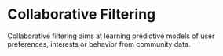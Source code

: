 # Collaborative Filtering

Collaborative filtering aims at learning predictive models of user preferences, interests or behavior from community data. 
